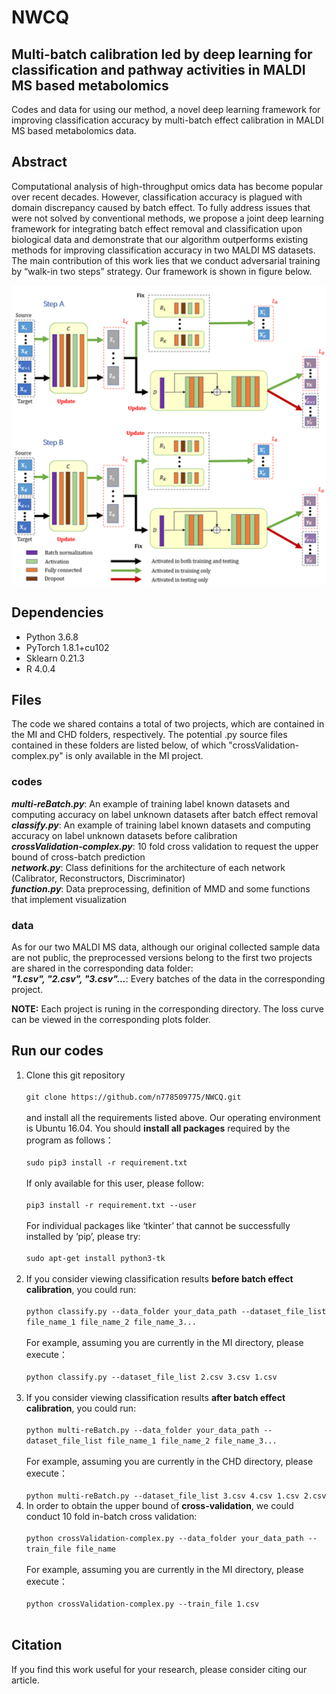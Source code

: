 # NWCQ
## Multi-batch calibration led by deep learning for classification and pathway activities in MALDI MS based metabolomics

Codes and data for using our method, a novel deep learning framework for improving classification accuracy by multi-batch effect calibration in MALDI MS based metabolomics data.

## Abstract
Computational analysis of high-throughput omics data has become popular over recent decades. However, classification accuracy is plagued with domain discrepancy caused by batch effect. To fully address issues that were not solved by conventional methods, we propose a joint deep learning framework for integrating batch effect removal and classification upon biological data and demonstrate that our algorithm outperforms existing methods for improving classification accuracy in two MALDI MS datasets. The main contribution of this work lies that we conduct adversarial training by “walk-in two steps” strategy. Our framework is shown in figure below.<br />

![](CHD/data/network.png)

## Dependencies
- Python 3.6.8<br />
- PyTorch 1.8.1+cu102 <br />
- Sklearn 0.21.3<br />
- R 4.0.4<br />

## Files
The code we shared contains a total of two projects, which are contained in the MI and CHD folders, respectively. The potential .py source files contained in these folders are listed below, of which "crossValidation-complex.py" is only available in the MI project.
### codes
***multi-reBatch.py***: An example of training label known datasets and computing accuracy on label unknown datasets after batch effect removal<br />
***classify.py***: An example of training label known datasets and computing accuracy on label unknown datasets before calibration<br />
***crossValidation-complex.py***: 10 fold cross validation to request the upper bound of cross-batch prediction<br />
***network.py***: Class definitions for the architecture of each network (Calibrator, Reconstructors, Discriminator)<br />
***function.py***: Data preprocessing, definition of MMD and some functions that implement visualization<br />

### data
As for our two MALDI MS data, although our original collected sample data are not public, the preprocessed versions belong to the first two projects are shared in the corresponding data folder:<br />
   ***"1.csv", "2.csv", "3.csv"...***: Every batches of the data in the corresponding project.<br />
   
**NOTE:** Each project is runing in the corresponding directory. The loss curve can be viewed in the corresponding plots folder.<br />

## Run our codes
1. Clone this git repository<br />   
   `git clone https://github.com/n778509775/NWCQ.git`  <br />    
   and install all the requirements listed above. Our operating environment is Ubuntu 16.04. You should **install all packages** required by the program as follows：   <br />   
   `sudo pip3 install -r requirement.txt`<br />   
   If only available for this user, please follow:<br />   
   `pip3 install -r requirement.txt --user`  <br /> 
    <br />
   For individual packages like ‘tkinter’ that cannot be successfully installed by ‘pip’, please try:<br />    
   `sudo apt-get install python3-tk`  <br /> 
    <br />
2. If you consider viewing classification results **before batch effect calibration**, you could run:   <br />    
   `python classify.py --data_folder your_data_path --dataset_file_list file_name_1 file_name_2 file_name_3...` <br />    
   For example, assuming you are currently in the MI directory, please execute：<br />   
   `python classify.py --dataset_file_list 2.csv 3.csv 1.csv` <br />
   <br />
3. If you consider viewing classification results **after batch effect calibration**, you could run:   <br />      
   `python multi-reBatch.py --data_folder your_data_path --dataset_file_list file_name_1 file_name_2 file_name_3...` <br />   
   For example, assuming you are currently in the CHD directory, please execute：<br />   
   `python multi-reBatch.py --dataset_file_list 3.csv 4.csv 1.csv 2.csv`<br />     
4. In order to obtain the upper bound of **cross-validation**, we could conduct 10 fold in-batch cross validation:   <br />    
    `python crossValidation-complex.py --data_folder your_data_path --train_file file_name`  <br />    
    For example, assuming you are currently in the MI directory, please execute：<br />   
    `python crossValidation-complex.py --train_file 1.csv` <br />
    <br />

## Citation
If you find this work useful for your research, please consider citing our article.
